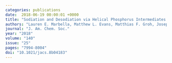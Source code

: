 ```yaml
---
categories: publications
date:  2018-06-19 00:00:01 +0000
title: "Sodiation and Desodiation via Helical Phosphorus Intermediates in High-Capacity Anodes for Sodium-Ion Batteries"
authors: "Lauren E. Marbella, Matthew L. Evans, Matthias F. Groh, Joseph Nelson, Kent J. Griffith, Andrew J. Morris, and Clare P. Grey"
journal: "J. Am. Chem. Soc."
year: "2018"
volume: "140"
issue: "25"
pages: "7994-8004"
doi: "10.1021/jacs.8b04183"
---
```

